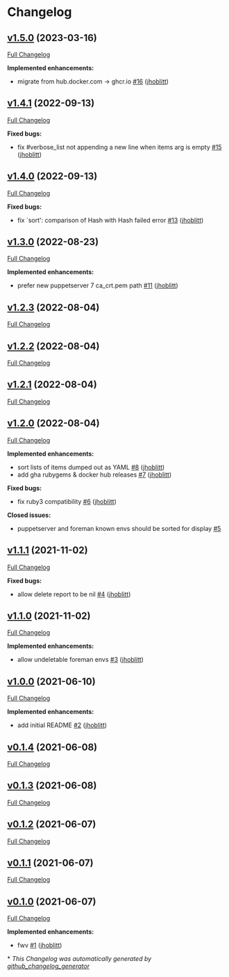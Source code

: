 # Changelog

## [v1.5.0](https://github.com/lsst-it/foreman_envsync/tree/v1.5.0) (2023-03-16)

[Full Changelog](https://github.com/lsst-it/foreman_envsync/compare/v1.4.1...v1.5.0)

**Implemented enhancements:**

- migrate from hub.docker.com -\> ghcr.io [\#16](https://github.com/lsst-it/foreman_envsync/pull/16) ([jhoblitt](https://github.com/jhoblitt))

## [v1.4.1](https://github.com/lsst-it/foreman_envsync/tree/v1.4.1) (2022-09-13)

[Full Changelog](https://github.com/lsst-it/foreman_envsync/compare/v1.4.0...v1.4.1)

**Fixed bugs:**

- fix \#verbose\_list not appending a new line when items arg is empty [\#15](https://github.com/lsst-it/foreman_envsync/pull/15) ([jhoblitt](https://github.com/jhoblitt))

## [v1.4.0](https://github.com/lsst-it/foreman_envsync/tree/v1.4.0) (2022-09-13)

[Full Changelog](https://github.com/lsst-it/foreman_envsync/compare/v1.3.0...v1.4.0)

**Fixed bugs:**

- fix `sort': comparison of Hash with Hash failed error  [\#13](https://github.com/lsst-it/foreman_envsync/pull/13) ([jhoblitt](https://github.com/jhoblitt))

## [v1.3.0](https://github.com/lsst-it/foreman_envsync/tree/v1.3.0) (2022-08-23)

[Full Changelog](https://github.com/lsst-it/foreman_envsync/compare/v1.2.3...v1.3.0)

**Implemented enhancements:**

- prefer new puppetserver 7 ca\_crt.pem path [\#11](https://github.com/lsst-it/foreman_envsync/pull/11) ([jhoblitt](https://github.com/jhoblitt))

## [v1.2.3](https://github.com/lsst-it/foreman_envsync/tree/v1.2.3) (2022-08-04)

[Full Changelog](https://github.com/lsst-it/foreman_envsync/compare/v1.2.2...v1.2.3)

## [v1.2.2](https://github.com/lsst-it/foreman_envsync/tree/v1.2.2) (2022-08-04)

[Full Changelog](https://github.com/lsst-it/foreman_envsync/compare/v1.2.1...v1.2.2)

## [v1.2.1](https://github.com/lsst-it/foreman_envsync/tree/v1.2.1) (2022-08-04)

[Full Changelog](https://github.com/lsst-it/foreman_envsync/compare/v1.2.0...v1.2.1)

## [v1.2.0](https://github.com/lsst-it/foreman_envsync/tree/v1.2.0) (2022-08-04)

[Full Changelog](https://github.com/lsst-it/foreman_envsync/compare/v1.1.1...v1.2.0)

**Implemented enhancements:**

- sort lists of items dumped out as YAML [\#8](https://github.com/lsst-it/foreman_envsync/pull/8) ([jhoblitt](https://github.com/jhoblitt))
- add gha rubygems & docker hub releases [\#7](https://github.com/lsst-it/foreman_envsync/pull/7) ([jhoblitt](https://github.com/jhoblitt))

**Fixed bugs:**

- fix ruby3 compatibility [\#6](https://github.com/lsst-it/foreman_envsync/pull/6) ([jhoblitt](https://github.com/jhoblitt))

**Closed issues:**

- puppetserver and foreman known envs should be sorted for display [\#5](https://github.com/lsst-it/foreman_envsync/issues/5)

## [v1.1.1](https://github.com/lsst-it/foreman_envsync/tree/v1.1.1) (2021-11-02)

[Full Changelog](https://github.com/lsst-it/foreman_envsync/compare/v1.1.0...v1.1.1)

**Fixed bugs:**

- allow delete report to be nil [\#4](https://github.com/lsst-it/foreman_envsync/pull/4) ([jhoblitt](https://github.com/jhoblitt))

## [v1.1.0](https://github.com/lsst-it/foreman_envsync/tree/v1.1.0) (2021-11-02)

[Full Changelog](https://github.com/lsst-it/foreman_envsync/compare/v1.0.0...v1.1.0)

**Implemented enhancements:**

- allow undeletable foreman envs [\#3](https://github.com/lsst-it/foreman_envsync/pull/3) ([jhoblitt](https://github.com/jhoblitt))

## [v1.0.0](https://github.com/lsst-it/foreman_envsync/tree/v1.0.0) (2021-06-10)

[Full Changelog](https://github.com/lsst-it/foreman_envsync/compare/v0.1.4...v1.0.0)

**Implemented enhancements:**

- add initial README [\#2](https://github.com/lsst-it/foreman_envsync/pull/2) ([jhoblitt](https://github.com/jhoblitt))

## [v0.1.4](https://github.com/lsst-it/foreman_envsync/tree/v0.1.4) (2021-06-08)

[Full Changelog](https://github.com/lsst-it/foreman_envsync/compare/v0.1.3...v0.1.4)

## [v0.1.3](https://github.com/lsst-it/foreman_envsync/tree/v0.1.3) (2021-06-08)

[Full Changelog](https://github.com/lsst-it/foreman_envsync/compare/v0.1.2...v0.1.3)

## [v0.1.2](https://github.com/lsst-it/foreman_envsync/tree/v0.1.2) (2021-06-07)

[Full Changelog](https://github.com/lsst-it/foreman_envsync/compare/v0.1.1...v0.1.2)

## [v0.1.1](https://github.com/lsst-it/foreman_envsync/tree/v0.1.1) (2021-06-07)

[Full Changelog](https://github.com/lsst-it/foreman_envsync/compare/v0.1.0...v0.1.1)

## [v0.1.0](https://github.com/lsst-it/foreman_envsync/tree/v0.1.0) (2021-06-07)

[Full Changelog](https://github.com/lsst-it/foreman_envsync/compare/45f9ba5c88833559ec7abe699be4b55cb0a7a2bc...v0.1.0)

**Implemented enhancements:**

- fwv [\#1](https://github.com/lsst-it/foreman_envsync/pull/1) ([jhoblitt](https://github.com/jhoblitt))



\* *This Changelog was automatically generated by [github_changelog_generator](https://github.com/github-changelog-generator/github-changelog-generator)*
